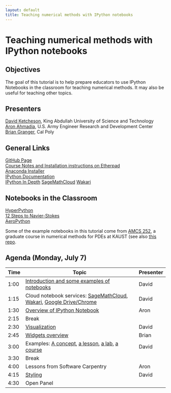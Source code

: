 ```yaml
---
layout: default
title: Teaching numerical methods with IPython notebooks
---
```


# Teaching numerical methods with IPython notebooks

## Objectives

The goal of this tutorial is to help prepare educators to use IPython
Notebooks in the classroom for teaching numerical methods.  It may also
be useful for teaching other topics.

## Presenters

[David Ketcheson](http://www.davidketcheson.info/), King Abdullah
University of Science and Technology  
[Aron Ahmadia](http://aron.ahmadia.net), U.S. Army Engineer Research
and Development Center  
[Brian Granger](http://physics.calpoly.edu/content/faculty_pages/bgranger), Cal Poly

## General Links

[GitHub Page](https://github.com/ketch/teaching-numerics-with-notebooks/)  
[Course Notes and Installation instructions on Etherpad](https://scipy2014.etherpad.mozilla.org/17)  
[Anaconda Installer](http://continuum.io/downloads)  
[IPython Documentation](http://ipython.org/documentation.html)  
[IPython In Depth](https://github.com/ipython/ipython-in-depth)
[SageMathCloud](https://cloud.sagemath.com)
[Wakari](http://wakari.io)

## Notebooks in the Classroom

[HyperPython](http://www.davidketcheson.info/2014/05/28/hyperpython.html)  
[12 Steps to Navier-Stokes](http://lorenabarba.com/blog/cfd-python-12-steps-to-navier-stokes/)  
[AeroPython](http://lorenabarba.com/blog/announcing-aeropython/)  

Some of the example notebooks in this tutorial come from [AMCS 252](https://github.com/ketch/amcs252), a graduate course in numerical methods for PDEs at KAUST (see also [this repo](https://github.com/ketch/finite-difference-course).

## Agenda (Monday, July 7)

Time | Topic | Presenter
-----|-------|----------
1:00 | [Introduction and some examples of notebooks](http://nbviewer.ipython.org/github/ketch/teaching-numerics-with-notebooks/blob/master/Introduction.ipynb) | David
1:15 | Cloud notebook services: [SageMathCloud](https://cloud.sagemath.com), [Wakari](http://wakari.io), [Google Drive/Chrome](https://conference.scipy.org/scipy2014/schedule/presentation/1720/) | David
1:30 | [Overview of IPython Notebook](http://nbviewer.ipython.org/github/ketch/teaching-numerics-with-notebooks/blob/master/Introducing%20the%20IPython%20Notebook.ipynb) | Aron
2:15 | Break |
2:30 | [Visualization](http://nbviewer.ipython.org/urls/raw.github.com/ketch/teaching-numerics-with-notebooks/master/Plotting%20in%20the%20notebook.ipynb) | David
2:45 | [Widgets overview](http://nbviewer.ipython.org/github/ketch/teaching-numerics-with-notebooks/blob/master/Exploring%20Numerics%20with%20IPython%20Widgets.ipynb) | Brian
3:00 | Examples: [A concept](http://nbviewer.ipython.org/github/ketch/teaching-numerics-with-notebooks/blob/master/Aliasing.ipynb), [a lesson](http://nbviewer.ipython.org/github/ketch/teaching-numerics-with-notebooks/blob/master/Multigrid.ipynb), [a lab](http://nbviewer.ipython.org/github/ketch/teaching-numerics-with-notebooks/blob/master/finite_difference_lab.ipynb), [a course](http://www.davidketcheson.info/2014/05/28/hyperpython.html) | David
3:30 | Break |
4:00 | Lessons from Software Carpentry | Aron
4:15 | [Styling](http://nbviewer.ipython.org/github/ketch/teaching-numerics-with-notebooks/blob/master/Styling_notebooks.ipynb) | David
4:30 | Open Panel | 
